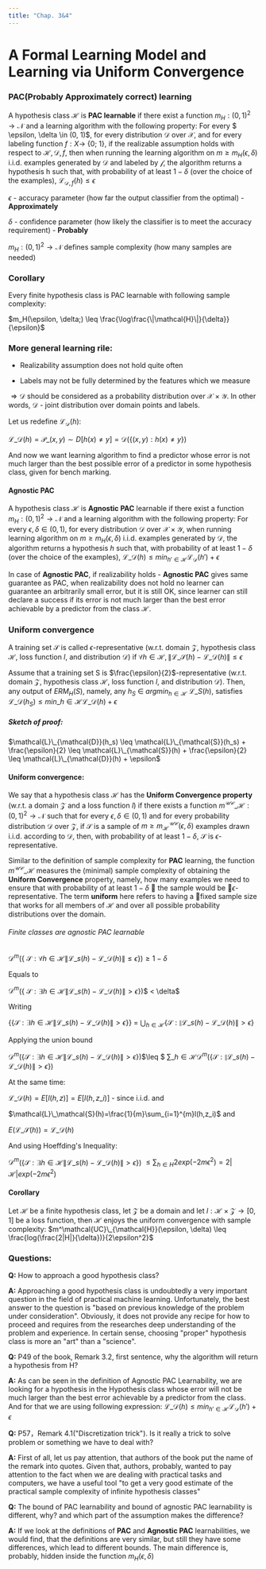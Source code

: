 ```yaml
---
title: "Chap. 3&4"
---
```


# A Formal Learning Model and Learning via Uniform Convergence

### PAC(Probably Approximately correct) learning

A hypothesis class $\mathcal{H}$ is **PAC learnable**
if there exist a function $m_H : (0, 1)^2 \to \mathcal{N}$ and a learning algorithm with the
following property: For every $ \epsilon, \delta \in (0, 1)$, for every distribution $\mathcal{D}$ over $\mathcal{X}$, and
for every labeling function $f : X \to$ {0; 1}, if the realizable assumption holds
with respect to $\mathcal{H},\mathcal{D},f$, then when running the learning algorithm on $m \geq 
m_H(\epsilon, \delta)$ i.i.d. examples generated by $\mathcal{D}$ and labeled by $\mathcal{f}$, the algorithm returns
a hypothesis h such that, with probability of at least $1- \delta$ (over the choice of the examples), $\mathcal{L}_{\mathcal{D},f}(h) \leq \epsilon$

$\epsilon$ - accuracy parameter (how far the output classifier from the optimal) - **Approximately**

$\delta$ - confidence parameter (how likely the classifier is to meet the accuracy requirement) - **Probably**

$m_H : (0, 1)^2 \to \mathcal{N}$ defines sample complexity (how many samples are needed)

### Corollary
Every finite hypothesis class is PAC learnable with following sample complexity:

$m_H(\epsilon, \delta;) \leq \frac{\log\frac{\|\mathcal{H}\|}{\delta}}{\epsilon}$


### More general learning rile:

* Realizability assumption does not hold quite often

* Labels may not be fully determined by the features which we measure

$\Rightarrow \mathcal{D}$ should be considered as a probability distribution over $\mathcal{X}\times\mathcal{Y}$.
In other words, $\mathcal{D}$ - joint distribution over domain points and labels.

Let us redefine $\mathcal{L}_{\mathcal{D}}(h)$:

$\mathcal{L}\_{\mathcal{D}}(h) = \mathcal{P}\_{(x,y)\sim D}[h(x)\neq y] = \mathcal{D}$({$(x,y): h(x) \neq y$})

And now we want learning algorithm to find a predictor whose error is not much larger than the best possible error of 
a predictor in some hypothesis class, given for bench marking.

#### Agnostic PAC
A hypothesis class $\mathcal{H}$ is **Agnostic PAC** learnable
if there exist a function $m_H : (0, 1)^2 \to \mathcal{N}$ and a learning algorithm with the
following property: For every $\epsilon, \delta  \in (0, 1)$, for every distribution $\mathcal{D}$ over $\mathcal{X}\times\mathcal{Y}$, when running learning algorithm on $m \geq 
m_H(\epsilon, \delta)$ i.i.d. examples generated by $\mathcal{D}$, the algorithm returns
a hypothesis $h$ such that, with probability of at least $1- \delta$ (over the choice of the examples), $\mathcal{L}\_{\mathcal{D}}(h) \leq min_{h' \in \mathcal{H}} \mathcal{L}_{\mathcal{D}}(h') + \epsilon$

In case of **Agnostic PAC**, if realizability holds - **Agnostic PAC** gives same guarantee as PAC, when realizability does not hold no learner can guarantee an arbitrarily small error, but it is still OK, since learner can still declare a success if its error
is not much larger than the best error achievable by a predictor from the class $\mathcal{H}$.

### Uniform convergence

A training set $\mathcal{S}$ is called $\epsilon$-representative
(w.r.t. domain $\mathcal{Z}$, hypothesis class $\mathcal{H}$, loss function $l$, and distribution $\mathcal{D}$) if 
$\forall h \in \mathcal{H}, \| \mathcal{L}\_{\mathcal{S}}(h) -  \mathcal{L}\_{\mathcal{D}}(h)\| \leq \epsilon$

Assume that a training set S is $\frac{\epsilon}{2}$-representative (w.r.t. domain $\mathcal{Z}$, hypothesis class $\mathcal{H}$, loss function $l$, and distribution $\mathcal{D}$). Then, any output of
$ERM_H(S)$, namely, any $h_S$ $\in$ $argmin_{h \in \mathcal{H}}$ $\mathcal{L}\_{S}(h)$, satisfies
$\mathcal{L}\_{\mathcal{D}}(h_S) \leq min\_{h \in \mathcal{H}}\mathcal{L}\_{\mathcal{D}}(h) + \epsilon$

##### Sketch of proof:

$\mathcal{L}\_{\mathcal{D}}(h_s) \leq \mathcal{L}\_{\mathcal{S}}(h_s) + \frac{\epsilon}{2} \leq \mathcal{L}\_{\mathcal{S}}(h) + \frac{\epsilon}{2} \leq \mathcal{L}\_{\mathcal{D}}(h) + \epsilon$


#### Uniform convergence:
We say that a hypothesis class $\mathcal{H}$ has
the **Uniform Convergence property** (w.r.t. a domain $\mathcal{Z}$ and a loss function $l$) if
there exists a function $m^\mathcal{UC}\_{\mathcal{H}} : (0, 1)^2 \to \mathcal{N}$ such that for every $\epsilon, \delta \in (0, 1)$ and for every probability distribution $\mathcal{D}$ over $\mathcal{Z}$, if $\mathcal{S}$ is a sample of $m \geq m^\mathcal{UC}_{\mathcal{H}}(\epsilon, \delta)$
examples drawn i.i.d. according to $\mathcal{D}$, then, with probability of at least $1 - \delta$, $\mathcal{S}$ is $\epsilon$-representative.

Similar to the definition of sample complexity for **PAC** learning, the function $m^\mathcal{UC}\_{\mathcal{H}}$
measures the (minimal) sample complexity of obtaining the **Uniform Convergence**
property, namely, how many examples we need to ensure that with probability of at least $1 - \delta$  the sample would be $\epsilon$-representative.
The term **uniform** here refers to having a fixed sample size that works for all
members of $\mathcal{H}$ and over all possible probability distributions over the domain.

###### Finite classes are agnostic PAC learnable

$\mathcal{D}^m$({ $\mathcal{S} : \forall h \in \mathcal{H} \| \mathcal{L}\_s(h) - \mathcal{L}\_\mathcal{D}(h)\| \leq \epsilon$})$\geq 1 - \delta$

Equals to

$\mathcal{D}^m$({ $\mathcal{S} : \exists h \in \mathcal{H} \| \mathcal{L}\_s(h) - \mathcal{L}\_\mathcal{D}(h)\| > \epsilon$})$ < \delta$

Writing

{$\{\mathcal{S} : \exists h \in \mathcal{H} \| \mathcal{L}\_s(h) - \mathcal{L}\_\mathcal{D}(h)\| > \epsilon \}$} = $\bigcup_{h \in \mathcal{H}}${$\mathcal{S}: \| \mathcal{L}\_s(h) - \mathcal{L}\_\mathcal{D}(h)\| > \epsilon$}

Applying the union bound 

$\mathcal{D}^m$({$\mathcal{S} : \exists h \in \mathcal{H} \| \mathcal{L}\_s(h) - \mathcal{L}\_\mathcal{D}(h)\| > \epsilon$})$\leq $ $\sum\_{h \in \mathcal{H}} \mathcal{D}^m$({$\mathcal{S} :\| \mathcal{L}\_s(h) - \mathcal{L}\_\mathcal{D}(h)\| > \epsilon$})

At the same time:

$\mathcal{L}\_\mathcal{D}(h) = E[l(h,z)] = E[l(h,z\_i)]$ - since i.i.d. and 

$\mathcal{L}\_\mathcal{S}(h)=\frac{1}{m}\sum_{i=1}^{m}l(h,z_i)$ and

$E(\mathcal{L}\_\mathcal{S}(h)) = \mathcal{L}\_\mathcal{D}(h)$

And using Hoeffding's Inequality:

$\mathcal{D}^m$({$\mathcal{S} : \exists h \in \mathcal{H} \| \mathcal{L}\_s(h) - \mathcal{L}\_\mathcal{D}(h)\| > \epsilon$})
$\leq \sum_{h \in H}2exp(-2m\epsilon^2) = 2|\mathcal{H}|exp(-2m\epsilon^2)$

#### Corollary

Let $\mathcal{H}$ be a finite hypothesis class, let $\mathcal{Z}$ be a domain and let $l: \mathcal{H} \times \mathcal{Z} \to{[0,1]}$ be a loss function, then $\mathcal{H}$ enjoys the uniform convergence with sample complexity:
$m^\mathcal{UC}\_{\mathcal{H}}(\epsilon, \delta) \leq \frac{log(\frac{2|H|}{\delta})}{2\epsilon^2}$

### Questions:
**Q:** How to approach a good hypothesis class?

**A:** Approaching a good hypothesis class is undoubtedly a very important question in the field of practical machine learning. 
Unfortunately, the best answer to the question is "based on previous knowledge of the problem under consideration". 
Obviously, it does not provide any recipe for how to proceed and requires from the researches deep understanding of 
the problem and experience. In certain sense, choosing "proper" hypothesis class is more an "art" than a "science".

**Q:** P49 of the book, Remark 3.2, first sentence, why the algorithm will return a hypothesis from H?

**A:** As can be seen in the definition of Agnostic PAC Learnability, we are looking for a hypothesis in the Hypothesis class
whose error  will not be much larger than the best error achievable by a predictor from the class. 
And for that we are using following expression:   $\mathcal{L}\_{\mathcal{D}}(h) \leq min_{h' \in \mathcal{H}} \mathcal{L}_{\mathcal{D}}(h') + \epsilon$

**Q:** P57，Remark 4.1("Discretization trick"). Is it really a trick to solve problem or something we have to deal with?

**A:** First of all, let us pay attention, that authors of the book put the name of the remark into quotes. Given that, authors, 
probably, wanted to pay attention to the fact when we are dealing with practical tasks and computers, we have a useful tool 
"to get a very good estimate of the practical sample complexity of infinite hypothesis classes"  

**Q:** The bound of PAC learnability and bound of agnostic PAC learnability is different, why? and which part of the assumption makes the difference?

**A:** If we look at the definitions of **PAC** and **Agnostic PAC** learnabilities, we would find, that the definitions are very similar, but still 
they have some differences, which lead to different bounds. The main difference is, probably, hidden inside the function $m_H(\epsilon, \delta)$




